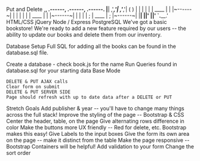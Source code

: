 Put and Delete
,________,         .------,          .------,         .------.
|________|       ,'_____,'|        ,'_____,'|        (        )
|        |       |      | |        | ____ | |        |~------~|
|        |       |      | |        | ____ | |        |~------~|
|        |       |      | ;        | ____ | ;        |~------~|
|________|       |______|'         |______|'         `.______.'
 HTML/CSS          jQuery        Node / Express      PostgreSQL
We've got a basic bookstore! We're ready to add a new feature required by our users -- the ability to update our books and delete them from our inventory.

Database Setup
Full SQL for adding all the books can be found in the database.sql file.

 Create a database - check book.js for the name
 Run Queries found in database.sql for your starting data
Base Mode
 
    DELETE & PUT AJAX calls
    Clear form on submit
    DELETE & PUT SERVER SIDE
    Page should refresh with up to date data after a DELETE or PUT
Stretch Goals
    Add publisher & year -- you'll have to change many things across the full stack!
    Improve the styling of the page -- Bootstrap & CSS
    Center the header, table, on the page
    Give alternating rows difference in color
    Make the buttons more UX friendly -- Red for delete, etc. Bootstrap makes this easy!
    Give Labels to the input boxes
    Give the form its own area on the page -- make it distinct from the table
    Make the page responsive -- Bootstrap Containers will be helpful!
    Add validation to your form
    Change the sort order